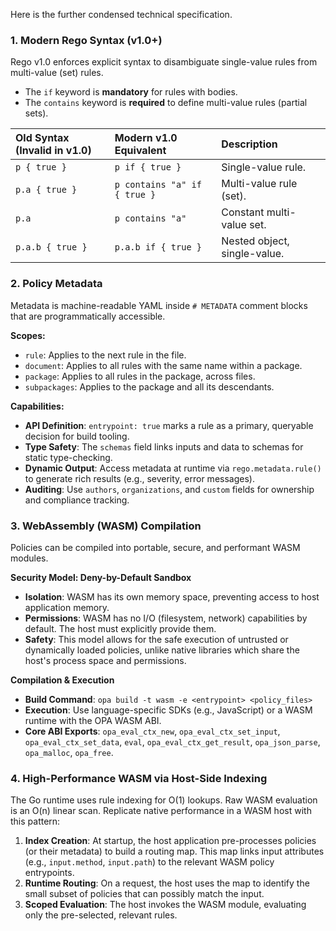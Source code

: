 Here is the further condensed technical specification.

### **1. Modern Rego Syntax (v1.0+)**

Rego v1.0 enforces explicit syntax to disambiguate single-value rules from multi-value (set) rules.

- The `if` keyword is **mandatory** for rules with bodies.
- The `contains` keyword is **required** to define multi-value rules (partial sets).

| Old Syntax (Invalid in v1.0) | **Modern v1.0 Equivalent**   | **Description**              |
| :--------------------------- | :--------------------------- | :--------------------------- |
| `p { true }`                 | `p if { true }`              | Single-value rule.           |
| `p.a { true }`               | `p contains "a" if { true }` | Multi-value rule (set).      |
| `p.a`                        | `p contains "a"`             | Constant multi-value set.    |
| `p.a.b { true }`             | `p.a.b if { true }`          | Nested object, single-value. |

### **2. Policy Metadata**

Metadata is machine-readable YAML inside `# METADATA` comment blocks that are programmatically accessible.

**Scopes:**

- `rule`: Applies to the next rule in the file.
- `document`: Applies to all rules with the same name within a package.
- `package`: Applies to all rules in the package, across files.
- `subpackages`: Applies to the package and all its descendants.

**Capabilities:**

- **API Definition**: `entrypoint: true` marks a rule as a primary, queryable decision for build tooling.
- **Type Safety**: The `schemas` field links inputs and data to schemas for static type-checking.
- **Dynamic Output**: Access metadata at runtime via `rego.metadata.rule()` to generate rich results (e.g., severity, error messages).
- **Auditing**: Use `authors`, `organizations`, and `custom` fields for ownership and compliance tracking.

### **3. WebAssembly (WASM) Compilation**

Policies can be compiled into portable, secure, and performant WASM modules.

**Security Model: Deny-by-Default Sandbox**

- **Isolation**: WASM has its own memory space, preventing access to host application memory.
- **Permissions**: WASM has no I/O (filesystem, network) capabilities by default. The host must explicitly provide them.
- **Safety**: This model allows for the safe execution of untrusted or dynamically loaded policies, unlike native libraries which share the host's process space and permissions.

**Compilation & Execution**

- **Build Command**: `opa build -t wasm -e <entrypoint> <policy_files>`
- **Execution**: Use language-specific SDKs (e.g., JavaScript) or a WASM runtime with the OPA WASM ABI.
- **Core ABI Exports**: `opa_eval_ctx_new`, `opa_eval_ctx_set_input`, `opa_eval_ctx_set_data`, `eval`, `opa_eval_ctx_get_result`, `opa_json_parse`, `opa_malloc`, `opa_free`.

### **4. High-Performance WASM via Host-Side Indexing**

The Go runtime uses rule indexing for O(1) lookups. Raw WASM evaluation is an O(n) linear scan. Replicate native performance in a WASM host with this pattern:

1.  **Index Creation**: At startup, the host application pre-processes policies (or their metadata) to build a routing map. This map links input attributes (e.g., `input.method`, `input.path`) to the relevant WASM policy entrypoints.
2.  **Runtime Routing**: On a request, the host uses the map to identify the small subset of policies that can possibly match the input.
3.  **Scoped Evaluation**: The host invokes the WASM module, evaluating only the pre-selected, relevant rules.
